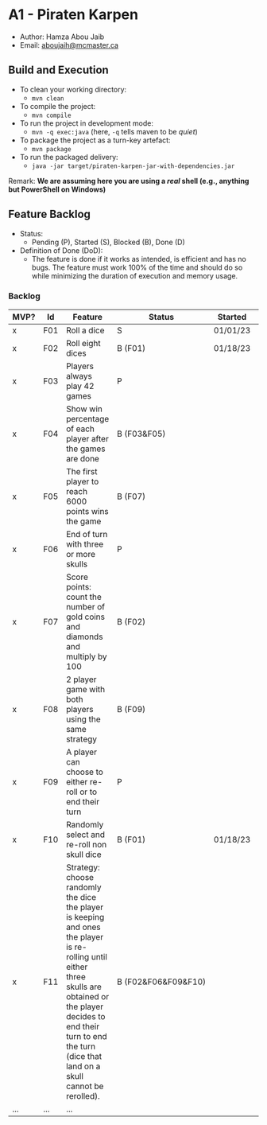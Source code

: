 # A1 - Piraten Karpen

  * Author: Hamza Abou Jaib
  * Email: aboujaih@mcmaster.ca

## Build and Execution

  * To clean your working directory:
    * `mvn clean`
  * To compile the project:
    * `mvn compile`
  * To run the project in development mode:
    * `mvn -q exec:java` (here, `-q` tells maven to be _quiet_)
  * To package the project as a turn-key artefact:
    * `mvn package`
  * To run the packaged delivery:
    * `java -jar target/piraten-karpen-jar-with-dependencies.jar` 

Remark: **We are assuming here you are using a _real_ shell (e.g., anything but PowerShell on Windows)**

## Feature Backlog

 * Status: 
   * Pending (P), Started (S), Blocked (B), Done (D)
 * Definition of Done (DoD):
   * The feature is done if it works as intended, is efficient and has no bugs. The feature must work 100% of the time and should do so while minimizing the duration of execution and memory usage.

### Backlog

| MVP? | Id  | Feature                                                                                                                                                                                                                                   | Status                   | Started  | Delivered |
|------|-----|-------------------------------------------------------------------------------------------------------------------------------------------------------------------------------------------------------------------------------------------|--------------------------|----------|-----------|
| x    | F01 | Roll a dice                                                                                                                                                                                                                               | S                        | 01/01/23 | 01/18/23  |
| x    | F02 | Roll eight dices                                                                                                                                                                                                                          | B (F01)                  | 01/18/23 | 01/18/23  |
| x    | F03 | Players always play 42 games                                                                                                                                                                                                              | P                        |          |           |
| x    | F04 | Show win percentage of each player after the games are done                                                                                                                                                                               | B&nbsp;(F03&F05)         |          |           |
| x    | F05 | The first player to reach 6000 points wins the game                                                                                                                                                                                       | B (F07)                  |          |           |
| x    | F06 | End of turn with three or more skulls                                                                                                                                                                                                     | P                        |          |           | 
| x    | F07 | Score points: count the number of gold coins and diamonds and multiply by 100                                                                                                                                                             | B (F02)                  |          |           |
| x    | F08 | 2 player game with both players using the same strategy                                                                                                                                                                                   | B (F09)                  |          |           |
| x    | F09 | A player can choose to either re-roll or to end their turn                                                                                                                                                                                | P                        |          |           |  
| x    | F10 | Randomly select and re-roll non skull dice                                                                                                                                                                                                | B (F01)                  | 01/18/23 | 01/18/23  |
| x    | F11 | Strategy: choose randomly the dice the player is keeping and ones the player is re-rolling until either three skulls are obtained or the player decides to end their turn to end the turn (dice that land on a skull cannot be rerolled). | B&nbsp;(F02&F06&F09&F10) |          |           |
| ...  | ... | ...                                                                                                                                                                                                                                       |


